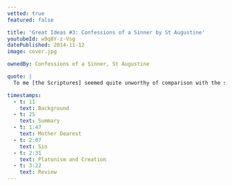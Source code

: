 ```yaml
---
vetted: true
featured: false

title: 'Great Ideas #3: Confessions of a Sinner by St Augustine'
youtubeId: w9q8Y-z-Vsg
datePublished: 2014-11-12
image: cover.jpg

ownedBy: Confessions of a Sinner, St Augustine

quote: |
  To me [the Scriptures] seemed quite unworthy of comparison with the stately prose of Cicero, because I had too much conceit to accept their simplicity and not enough insight to penetrate their depths

timestamps:
  - t: 11
    text: Background
  - t: 25
    text: Summary
  - t: 1:47
    text: Mother Dearest
  - t: 2:07
    text: Sin
  - t: 2:31
    text: Platonism and Creation
  - t: 3:22
    text: Review
---
```

